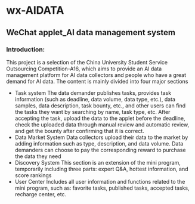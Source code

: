 # wx-AIDATA
## WeChat applet_AI data management system
### Introduction:
This project is a selection of the China University Student Service Outsourcing Competition-A16, which aims to provide an AI data management platform for AI data collectors and people who have a great demand for AI data. The content is mainly divided into four major sections
- Task system
The data demander publishes tasks, provides task information (such as deadline, data volume, data type, etc.), data samples, data description, task bounty, etc., and other users can find the tasks they want by searching by name, task type, etc. After accepting the task, upload the data to the applet before the deadline, check the uploaded data through manual review and automatic review, and get the bounty after confirming that it is correct.
- Data Market System
Data collectors upload their data to the market by adding information such as type, description, and data volume. Data demanders can choose to pay the corresponding reward to purchase the data they need
- Discovery System
This section is an extension of the mini program, temporarily including three parts: expert Q&A, hottest information, and score rankings
- User Center
Includes all user information and functions related to the mini program, such as: favorite tasks, published tasks, accepted tasks, recharge center, etc.
